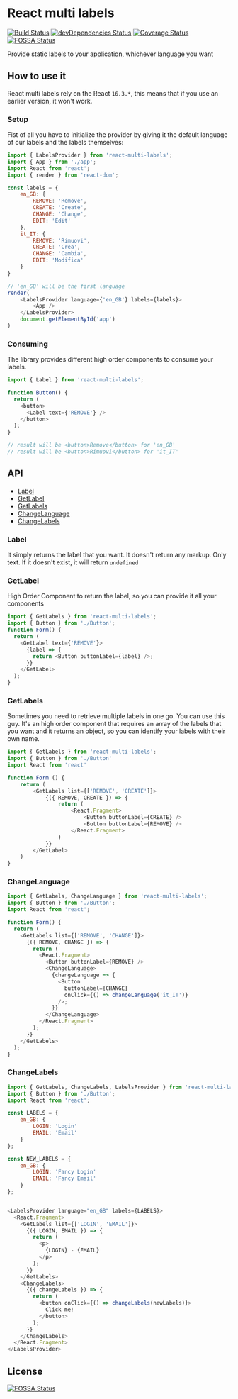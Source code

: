 # React multi labels

[![Build Status](https://travis-ci.org/ematipico/react-multi-labels.svg?branch=master)](https://travis-ci.org/ematipico/react-multi-labels)
[![devDependencies Status](https://david-dm.org/ematipico/react-multi-labels/dev-status.svg)](https://david-dm.org/ematipico/react-multi-labels?type=dev)
[![Coverage Status](https://coveralls.io/repos/github/ematipico/react-multi-labels/badge.svg)](https://coveralls.io/github/ematipico/react-multi-labels)
[![FOSSA Status](https://app.fossa.io/api/projects/git%2Bgithub.com%2Fematipico%2Freact-multi-labels.svg?type=shield)](https://app.fossa.io/projects/git%2Bgithub.com%2Fematipico%2Freact-multi-labels?ref=badge_shield)

Provide static labels to your application, whichever language you want

## How to use it

React multi labels rely on the React `16.3.*`, this means that if you use an earlier version, it won't work.

### Setup

Fist of all you have to initialize the provider by giving it the default language of our labels and the labels themselves:

```js
import { LabelsProvider } from 'react-multi-labels';
import { App } from './app';
import React from 'react';
import { render } from 'react-dom';

const labels = {
    en_GB: {
        REMOVE: 'Remove',
        CREATE: 'Create',
        CHANGE: 'Change',
        EDIT: 'Edit'
    },
    it_IT: {
        REMOVE: 'Rimuovi',
        CREATE: 'Crea',
        CHANGE: 'Cambia',
        EDIT: 'Modifica'
    }
}

// 'en_GB' will be the first language
render(
    <LabelsProvider language={'en_GB'} labels={labels}>
        <App />
    </LabelsProvider>
    document.getElementById('app')
)
```

### Consuming

The library provides different high order components to consume your labels.

```js
import { Label } from 'react-multi-labels';

function Button() {
  return (
    <button>
      <Label text={'REMOVE'} />
    </button>
  );
}

// result will be <button>Remove</button> for 'en_GB'
// result will be <button>Rimuovi</button> for 'it_IT'
```

## API

* [Label](#label)
* [GetLabel](#getlabel)
* [GetLabels](#getlabels)
* [ChangeLanguage](#changelanguage)
* [ChangeLabels](#changelabels)

### Label

It simply returns the label that you want. It doesn't return any markup. Only text. If it doesn't exist, it will return `undefined`

### GetLabel

High Order Component to return the label, so you can provide it all your components

```js
import { GetLabels } from 'react-multi-labels';
import { Button } from './Button';
function Form() {
  return (
    <GetLabel text={'REMOVE'}>
      {label => {
        return <Button buttonLabel={label} />;
      }}
    </GetLabel>
  );
}
```

### GetLabels

Sometimes you need to retrieve multiple labels in one go. You can use this guy. It's an high order component that requires an array of the labels that you want and it returns an object, so you can identify your labels with their own name.

```js
import { GetLabels } from 'react-multi-labels';
import { Button } from './Button'
import React from 'react'

function Form () {
    return (
        <GetLabels list={['REMOVE', 'CREATE']}>
            {({ REMOVE, CREATE }) => {
                return (
                    <React.Fragment>
                        <Button buttonLabel={CREATE} />
                        <Button buttonLabel={REMOVE} />
                    </React.Fragment>
                )
            }}
        </GetLabel>
    )
}
```

### ChangeLanguage

```js
import { GetLabels, ChangeLanguage } from 'react-multi-labels';
import { Button } from './Button';
import React from 'react';

function Form() {
  return (
    <GetLabels list={['REMOVE', 'CHANGE']}>
      {({ REMOVE, CHANGE }) => {
        return (
          <React.Fragment>
            <Button buttonLabel={REMOVE} />
            <ChangeLanguage>
              {changeLanguage => {
                <Button
                  buttonLabel={CHANGE}
                  onClick={() => changeLanguage('it_IT')}
                />;
              }}
            </ChangeLanguage>
          </React.Fragment>
        );
      }}
    </GetLabels>
  );
}
```

### ChangeLabels

```js
import { GetLabels, ChangeLabels, LabelsProvider } from 'react-multi-labels';
import { Button } from './Button';
import React from 'react';

const LABELS = {
    en_GB: {
        LOGIN: 'Login'
        EMAIL: 'Email'
    }
};

const NEW_LABELS = {
    en_GB: {
        LOGIN: 'Fancy Login'
        EMAIL: 'Fancy Email'
    }
};


<LabelsProvider language="en_GB" labels={LABELS}>
  <React.Fragment>
    <GetLabels list={['LOGIN', 'EMAIL']}>
      {({ LOGIN, EMAIL }) => {
        return (
          <p>
            {LOGIN} - {EMAIL}
          </p>
        );
      }}
    </GetLabels>
    <ChangeLabels>
      {({ changeLabels }) => {
        return (
          <button onClick={() => changeLabels(newLabels)}>
            Click me!
          </button>
        );
      }}
    </ChangeLabels>
  </React.Fragment>
</LabelsProvider>
```


## License
[![FOSSA Status](https://app.fossa.io/api/projects/git%2Bgithub.com%2Fematipico%2Freact-multi-labels.svg?type=large)](https://app.fossa.io/projects/git%2Bgithub.com%2Fematipico%2Freact-multi-labels?ref=badge_large)
